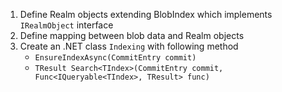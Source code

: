 1. Define Realm objects extending BlobIndex which implements `IRealmObject` interface
2. Define mapping between blob data and Realm objects
3. Create an .NET class `Indexing` with following method
   - `EnsureIndexAsync(CommitEntry commit)`
   - `TResult Search<TIndex>(CommitEntry commit, Func<IQueryable<TIndex>, TResult> func)`